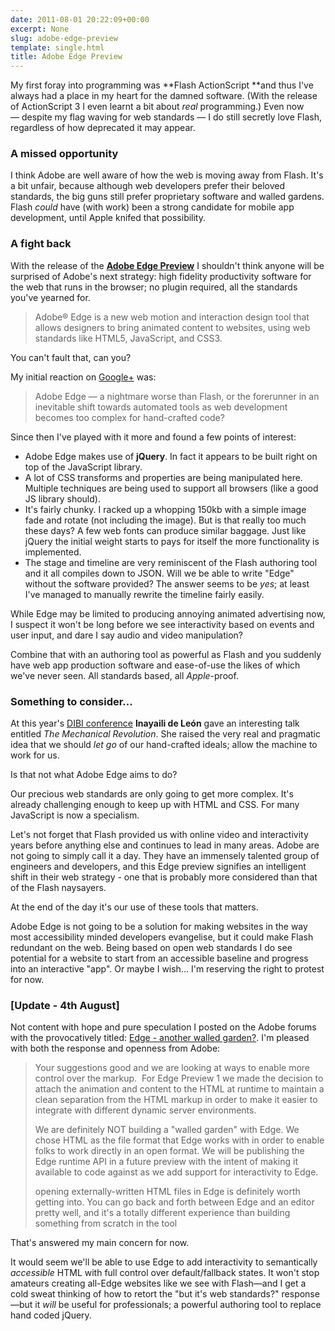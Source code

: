 ```yaml
---
date: 2011-08-01 20:22:09+00:00
excerpt: None
slug: adobe-edge-preview
template: single.html
title: Adobe Edge Preview
---
```


My first foray into programming was **Flash ActionScript **and thus I've always had a place in my heart for the damned software. (With the release of ActionScript 3 I even learnt a bit about _real_ programming.) Even now — despite my flag waving for web standards — I do still secretly love Flash, regardless of how deprecated it may appear.


### A missed opportunity


I think Adobe are well aware of how the web is moving away from Flash. It's a bit unfair, because although web developers prefer their beloved standards, the big guns still prefer proprietary software and walled gardens. Flash _could_ have (with work) been a strong candidate for mobile app development, until Apple knifed that possibility.


### A fight back


With the release of the **[Adobe Edge Preview](http://labs.adobe.com/technologies/edge/)** I shouldn't think anyone will be surprised of Adobe's next strategy: high fidelity productivity software for the web that runs in the browser; no plugin required, all the standards you've yearned for.


<blockquote><p>Adobe® Edge is a new web motion and interaction design tool that allows designers to bring animated content to websites, using web standards like HTML5, JavaScript, and CSS3.</p></blockquote>


You can't fault that, can you?

My initial reaction on [Google+](https://plus.google.com/112664170427933857280/posts/9xK75W2nxFU) was:


<blockquote><p>Adobe Edge — a nightmare worse than Flash, or the forerunner in an inevitable shift towards automated tools as web development becomes too complex for hand-crafted code?</p></blockquote>


Since then I've played with it more and found a few points of interest:

* Adobe Edge makes use of **jQuery**. In fact it appears to be built right on top of the JavaScript library.
* A lot of CSS transforms and properties are being manipulated here. Multiple techniques are being used to support all browsers (like a good JS library should).
* It's fairly chunky. I racked up a whopping 150kb with a simple image fade and rotate (not including the image). But is that really too much these days? A few web fonts can produce similar baggage. Just like jQuery the initial weight starts to pays for itself the more functionality is implemented.
* The stage and timeline are very reminiscent of the Flash authoring tool and it all compiles down to JSON. Will we be able to write "Edge" without the software provided? The answer seems to be _yes_; at least I've managed to manually rewrite the timeline fairly easily.


While Edge may be limited to producing annoying animated advertising now, I suspect it won't be long before we see interactivity based on events and user input, and dare I say audio and video manipulation?

Combine that with an authoring tool as powerful as Flash and you suddenly have web app production software and ease-of-use the likes of which we've never seen. All standards based, all _Apple_-proof.


### Something to consider...


At this year's [DIBI conference](https://dbushell.com/2011/06/09/design-it-build-it-dibi/) **Inayaili de León** gave an interesting talk entitled _The Mechanical Revolution_. She raised the very real and pragmatic idea that we should _let go_ of our hand-crafted ideals; allow the machine to work for us.

Is that not what Adobe Edge aims to do?

Our precious web standards are only going to get more complex. It's already challenging enough to keep up with HTML and CSS. For many JavaScript is now a specialism.

Let's not forget that Flash provided us with online video and interactivity years before anything else and continues to lead in many areas. Adobe are not going to simply call it a day. They have an immensely talented group of engineers and developers, and this Edge preview signifies an intelligent shift in their web strategy - one that is probably more considered than that of the Flash naysayers.

At the end of the day it's our use of these tools that matters.

Adobe Edge is not going to be a solution for making websites in the way most accessibility minded developers evangelise, but it could make Flash redundant on the web. Being based on open web standards I do see potential for a website to start from an accessible baseline and progress into an interactive "app". Or maybe I wish... I'm reserving the right to protest for now.


### [Update - 4th August]


Not content with hope and pure speculation I posted on the Adobe forums with the provocatively titled: [Edge - another walled garden?](http://forums.adobe.com/thread/885158). I'm pleased with both the response and openness from Adobe:


<blockquote><p>Your suggestions good and we are looking at ways to enable more control over the markup.  For Edge Preview 1 we made the decision to attach the animation and content to the HTML at runtime to maintain a clean separation from the HTML markup in order to make it easier to integrate with different dynamic server environments.</p>
<p>We are definitely NOT building a "walled garden" with Edge. We chose HTML as the file format that Edge works with in order to enable folks to work directly in an open format. We will be publishing the Edge runtime API in a future preview with the intent of making it available to code against as we add support for interactivity to Edge.</p>
<p>opening externally-written HTML files in Edge is definitely worth getting into. You can go back and forth between Edge and an editor pretty well, and it's a totally different experience than building something from scratch in the tool</p></blockquote>


That's answered my main concern for now.

It would seem we'll be able to use Edge to add interactivity to semantically _accessible_ HTML with full control over default/fallback states. It won't stop amateurs creating all-Edge websites like we see with Flash—and I get a cold sweat thinking of how to retort the "but it's web standards?" response—but it _will_ be useful for professionals; a powerful authoring tool to replace hand coded jQuery.
